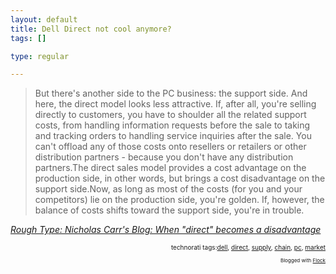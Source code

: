 ```yaml
--- 
layout: default
title: Dell Direct not cool anymore?
tags: []

type: regular

---
```

<blockquote cite="http://www.roughtype.com/archives/2006/07/when_direct_bec.php">But there's another side to the PC business: the support side. And here, the direct model looks less attractive. If, after all, you're selling directly to customers, you have to shoulder all the related support costs, from handling information requests before the sale to taking and tracking orders to handling service inquiries after the sale. You can't offload any of those costs onto resellers or retailers or other distribution partners - because you don't have any distribution partners.The direct sales model provides a cost advantage on the production side, in other words, but brings a cost disadvantage on the support side.Now, as long as most of the costs (for you and your competitors) lie on the production side, you're golden. If, however, the balance of costs shifts toward the support side, you're in trouble.</blockquote><p class="citation"><cite cite="http://www.roughtype.com/archives/2006/07/when_direct_bec.php"><a href="http://www.roughtype.com/archives/2006/07/when_direct_bec.php">Rough Type: Nicholas Carr's Blog: When "direct" becomes a disadvantage</a></cite></p>

<p/><p/><!-- technorati tags begin --><p style="font-size:10px;text-align:right;">technorati tags:<a href="http://technorati.com/tag/dell" rel="tag">dell</a>, <a href="http://technorati.com/tag/direct" rel="tag">direct</a>, <a href="http://technorati.com/tag/supply" rel="tag">supply</a>, <a href="http://technorati.com/tag/chain" rel="tag">chain</a>, <a href="http://technorati.com/tag/pc" rel="tag">pc</a>, <a href="http://technorati.com/tag/market" rel="tag">market</a></p><!-- technorati tags end --><p style="text-align: right; font-size: 8px">Blogged with <a href="http://www.flock.com" title="Flock" target="_new">Flock</a></p>
